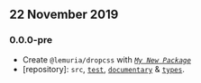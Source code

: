 ## 22 November 2019

### 0.0.0-pre

- Create `@lemuria/dropcss` with _[`My New Package`](https://mnpjs.org)_
- [repository]: `src`, [`test`](https://contexttesting.com), [`documentary`](https://readme.page) & [`types`](https://typedef.page).